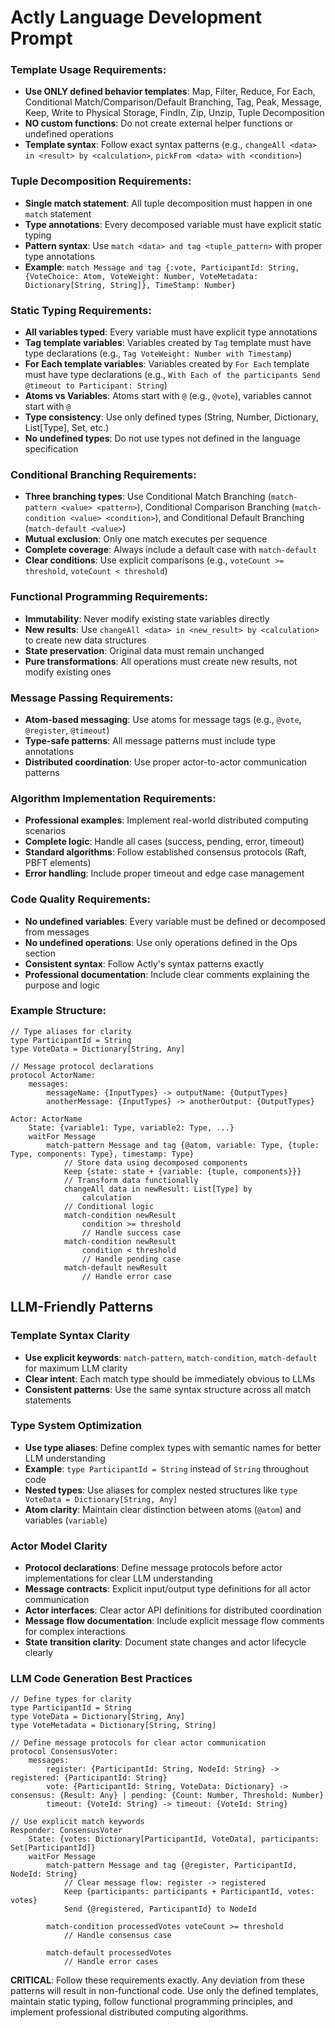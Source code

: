 # Actly Language Development Prompt

### **Template Usage Requirements:**
- **Use ONLY defined behavior templates**: Map, Filter, Reduce, For Each, Conditional Match/Comparison/Default Branching, Tag, Peak, Message, Keep, Write to Physical Storage, FindIn, Zip, Unzip, Tuple Decomposition
- **NO custom functions**: Do not create external helper functions or undefined operations
- **Template syntax**: Follow exact syntax patterns (e.g., `changeAll <data> in <result> by <calculation>`, `pickFrom <data> with <condition>`)

### **Tuple Decomposition Requirements:**
- **Single match statement**: All tuple decomposition must happen in one `match` statement
- **Type annotations**: Every decomposed variable must have explicit static typing
- **Pattern syntax**: Use `match <data> and tag <tuple_pattern>` with proper type annotations
- **Example**: `match Message and tag {:vote, ParticipantId: String, {VoteChoice: Atom, VoteWeight: Number, VoteMetadata: Dictionary[String, String]}, TimeStamp: Number}`

### **Static Typing Requirements:**
- **All variables typed**: Every variable must have explicit type annotations
- **Tag template variables**: Variables created by `Tag` template must have type declarations (e.g., `Tag VoteWeight: Number with Timestamp`)
- **For Each template variables**: Variables created by `For Each` template must have type declarations (e.g., `With Each of the participants Send @timeout to Participant: String`)
- **Atoms vs Variables**: Atoms start with `@` (e.g., `@vote`), variables cannot start with `@`
- **Type consistency**: Use only defined types (String, Number, Dictionary, List[Type], Set, etc.)
- **No undefined types**: Do not use types not defined in the language specification

### **Conditional Branching Requirements:**
- **Three branching types**: Use Conditional Match Branching (`match-pattern <value> <pattern>`), Conditional Comparison Branching (`match-condition <value> <condition>`), and Conditional Default Branching (`match-default <value>`)
- **Mutual exclusion**: Only one match executes per sequence
- **Complete coverage**: Always include a default case with `match-default`
- **Clear conditions**: Use explicit comparisons (e.g., `voteCount >= threshold`, `voteCount < threshold`)

### **Functional Programming Requirements:**
- **Immutability**: Never modify existing state variables directly
- **New results**: Use `changeAll <data> in <new_result> by <calculation>` to create new data structures
- **State preservation**: Original data must remain unchanged
- **Pure transformations**: All operations must create new results, not modify existing ones

### **Message Passing Requirements:**
- **Atom-based messaging**: Use atoms for message tags (e.g., `@vote`, `@register`, `@timeout`)
- **Type-safe patterns**: All message patterns must include type annotations
- **Distributed coordination**: Use proper actor-to-actor communication patterns

### **Algorithm Implementation Requirements:**
- **Professional examples**: Implement real-world distributed computing scenarios
- **Complete logic**: Handle all cases (success, pending, error, timeout)
- **Standard algorithms**: Follow established consensus protocols (Raft, PBFT elements)
- **Error handling**: Include proper timeout and edge case management

### **Code Quality Requirements:**
- **No undefined variables**: Every variable must be defined or decomposed from messages
- **No undefined operations**: Use only operations defined in the Ops section
- **Consistent syntax**: Follow Actly's syntax patterns exactly
- **Professional documentation**: Include clear comments explaining the purpose and logic

### **Example Structure:**
```actly
// Type aliases for clarity
type ParticipantId = String
type VoteData = Dictionary[String, Any]

// Message protocol declarations
protocol ActorName:
    messages:
        messageName: {InputTypes} -> outputName: {OutputTypes}
        anotherMessage: {InputTypes} -> anotherOutput: {OutputTypes}

Actor: ActorName
    State: {variable1: Type, variable2: Type, ...}
    waitFor Message
        match-pattern Message and tag {@atom, variable: Type, {tuple: Type, components: Type}, timestamp: Type}
            // Store data using decomposed components
            Keep {state: state + {variable: {tuple, components}}}
            // Transform data functionally
            changeAll data in newResult: List[Type] by
                calculation
            // Conditional logic
            match-condition newResult
                condition >= threshold
                // Handle success case
            match-condition newResult
                condition < threshold
                // Handle pending case
            match-default newResult
                // Handle error case
```

## LLM-Friendly Patterns

### Template Syntax Clarity
- **Use explicit keywords**: `match-pattern`, `match-condition`, `match-default` for maximum LLM clarity
- **Clear intent**: Each match type should be immediately obvious to LLMs
- **Consistent patterns**: Use the same syntax structure across all match statements

### Type System Optimization
- **Use type aliases**: Define complex types with semantic names for better LLM understanding
- **Example**: `type ParticipantId = String` instead of `String` throughout code
- **Nested types**: Use aliases for complex nested structures like `type VoteData = Dictionary[String, Any]`
- **Atom clarity**: Maintain clear distinction between atoms (`@atom`) and variables (`variable`)

### Actor Model Clarity
- **Protocol declarations**: Define message protocols before actor implementations for clear LLM understanding
- **Message contracts**: Explicit input/output type definitions for all actor communication
- **Actor interfaces**: Clear actor API definitions for distributed coordination
- **Message flow documentation**: Include explicit message flow comments for complex interactions
- **State transition clarity**: Document state changes and actor lifecycle clearly

### LLM Code Generation Best Practices
```actly
// Define types for clarity
type ParticipantId = String
type VoteData = Dictionary[String, Any]
type VoteMetadata = Dictionary[String, String]

// Define message protocols for clear actor communication
protocol ConsensusVoter:
    messages:
        register: {ParticipantId: String, NodeId: String} -> registered: {ParticipantId: String}
        vote: {ParticipantId: String, VoteData: Dictionary} -> consensus: {Result: Any} | pending: {Count: Number, Threshold: Number}
        timeout: {VoteId: String} -> timeout: {VoteId: String}

// Use explicit match keywords
Responder: ConsensusVoter
    State: {votes: Dictionary[ParticipantId, VoteData], participants: Set[ParticipantId]}
    waitFor Message
        match-pattern Message and tag {@register, ParticipantId, NodeId: String}
            // Clear message flow: register -> registered
            Keep {participants: participants + ParticipantId, votes: votes}
            Send {@registered, ParticipantId} to NodeId
        
        match-condition processedVotes voteCount >= threshold
            // Handle consensus case
        
        match-default processedVotes
            // Handle error cases
```

**CRITICAL**: Follow these requirements exactly. Any deviation from these patterns will result in non-functional code. Use only the defined templates, maintain static typing, follow functional programming principles, and implement professional distributed computing algorithms.
